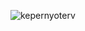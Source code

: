 ![kepernyoterv](https://user-images.githubusercontent.com/63647298/104823972-7f37f880-584e-11eb-9e79-23b55b846c47.png)
